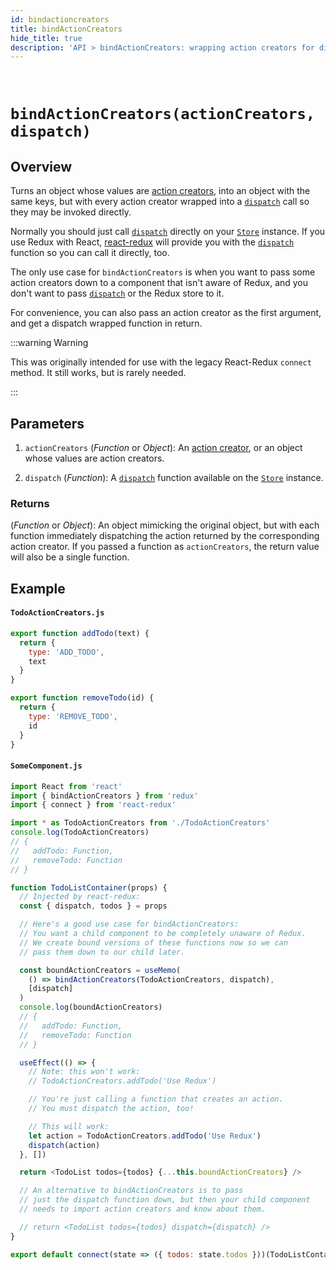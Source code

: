 ```yaml
---
id: bindactioncreators
title: bindActionCreators
hide_title: true
description: 'API > bindActionCreators: wrapping action creators for dispatching'
---
```


&nbsp;

# `bindActionCreators(actionCreators, dispatch)`

## Overview

Turns an object whose values are [action creators](../understanding/thinking-in-redux/Glossary.md#action-creator), into an object with the same keys, but with every action creator wrapped into a [`dispatch`](Store.md#dispatchaction) call so they may be invoked directly.

Normally you should just call [`dispatch`](Store.md#dispatchaction) directly on your [`Store`](Store.md) instance. If you use Redux with React, [react-redux](https://github.com/gaearon/react-redux) will provide you with the [`dispatch`](Store.md#dispatchaction) function so you can call it directly, too.

The only use case for `bindActionCreators` is when you want to pass some action creators down to a component that isn't aware of Redux, and you don't want to pass [`dispatch`](Store.md#dispatchaction) or the Redux store to it.

For convenience, you can also pass an action creator as the first argument, and get a dispatch wrapped function in return.

:::warning Warning

This was originally intended for use with the legacy React-Redux `connect` method. It still works, but is rarely needed.

:::

## Parameters

1. `actionCreators` (_Function_ or _Object_): An [action creator](../understanding/thinking-in-redux/Glossary.md#action-creator), or an object whose values are action creators.

2. `dispatch` (_Function_): A [`dispatch`](Store.md#dispatchaction) function available on the [`Store`](Store.md) instance.

### Returns

(_Function_ or _Object_): An object mimicking the original object, but with each function immediately dispatching the action returned by the corresponding action creator. If you passed a function as `actionCreators`, the return value will also be a single function.

## Example

#### `TodoActionCreators.js`

```js
export function addTodo(text) {
  return {
    type: 'ADD_TODO',
    text
  }
}

export function removeTodo(id) {
  return {
    type: 'REMOVE_TODO',
    id
  }
}
```

#### `SomeComponent.js`

```js
import React from 'react'
import { bindActionCreators } from 'redux'
import { connect } from 'react-redux'

import * as TodoActionCreators from './TodoActionCreators'
console.log(TodoActionCreators)
// {
//   addTodo: Function,
//   removeTodo: Function
// }

function TodoListContainer(props) {
  // Injected by react-redux:
  const { dispatch, todos } = props

  // Here's a good use case for bindActionCreators:
  // You want a child component to be completely unaware of Redux.
  // We create bound versions of these functions now so we can
  // pass them down to our child later.

  const boundActionCreators = useMemo(
    () => bindActionCreators(TodoActionCreators, dispatch),
    [dispatch]
  )
  console.log(boundActionCreators)
  // {
  //   addTodo: Function,
  //   removeTodo: Function
  // }

  useEffect(() => {
    // Note: this won't work:
    // TodoActionCreators.addTodo('Use Redux')

    // You're just calling a function that creates an action.
    // You must dispatch the action, too!

    // This will work:
    let action = TodoActionCreators.addTodo('Use Redux')
    dispatch(action)
  }, [])

  return <TodoList todos={todos} {...this.boundActionCreators} />

  // An alternative to bindActionCreators is to pass
  // just the dispatch function down, but then your child component
  // needs to import action creators and know about them.

  // return <TodoList todos={todos} dispatch={dispatch} />
}

export default connect(state => ({ todos: state.todos }))(TodoListContainer)
```
